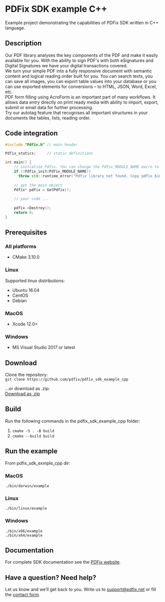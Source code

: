 # PDFix SDK example C++
Example project demonstrating the capabilities of PDFix SDK written in C++
language.

## Description

Our PDF library analyses the key components of the PDF and make it easily
available for you. With the ability to sign PDF's with both eSignatures and
Digital Signatures we have your digital transactions covered.  
We turn your simple PDF into a fully responsive document with semantic content
and logical reading order built for you. You can search texts, you can save all
images, you can export table values into your database or you can use exported
elements for conversions – to HTML, JSON, Word, Excel, etc.  
PDF form filling using AcroForm is an important part of many workflows. It
allows data entry directly on print ready media with ability to import, export,
submit or email data for further processing.  
Try our autotag feature that recognises all important structures in your
documents like tables, lists, reading order.

## Code integration
```cpp
#include "Pdfix.h" // main header

Pdfix_statics;     // static definitions 

int main() {
    // initialize Pdfix. You can change the Pdfix_MODULE_NAME macro to path to the pdfix dll/dylib/so
    if (!Pdfix_init(Pdfix_MODULE_NAME))
      throw std::runtime_error("Pdfix library not found. Copy pdfix binaries into application directory.");
    
    // get the main object
    Pdfix* pdfix = GetPdfix();
    
    // your code ...
    
    pdfix->Destroy();
    return 0;
}
```

## Prerequisites
### All platforms
- CMake 3.10.0

### Linux
Supported linux distributions:
- Ubuntu 16.04
- CentOS
- Debian

### MacOS
- Xcode 12.0+

### Windows
- MS Visual Studio 2017 or latest

## Download
Clone the repository:  
`git clone https://github.com/pdfix/pdfix_sdk_example_cpp`  

...or download as .zip:  
[Download as .zip](https://github.com/pdfix/pdfix_sdk_example_cpp/archive/master.zip)

## Build
Run the following commands in the pdfix_sdk_example_cpp folder:

1. `cmake -S . -B build`  
2. `cmake --build build`

## Run the example

From pdfix_sdk_exmple_cpp dir:

### MacOS
 `./bin/darwin/example`

### Linux
 `./bin/linux/example`

### Windows
 `./bin/x86/example`  
 `./bin/x64/example`

## Documentation
For complete SDK documentation see the [PDFix website](https://pdfix.net).

## Have a question? Need help?
Let us know and we’ll get back to you. Write us to support@pdfix.net or fill the
[contact form](https://pdfix.net/support/).
